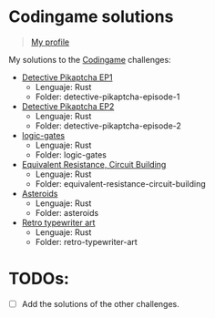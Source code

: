 # Codingame solutions
> [My profile](https://www.codingame.com/profile/8e409f16e28d8c51a9874a6a9ce4845a545969)

My solutions to the [Codingame](https://www.codingame.com/training) challenges:
- [Detective Pikaptcha EP1](https://www.codingame.com/training/easy/detective-pikaptcha-ep1)
  - Lenguaje: Rust
  - Folder: detective-pikaptcha-episode-1
- [Detective Pikaptcha EP2](https://www.codingame.com/training/easy/detective-pikaptcha-ep2)
  - Lenguaje: Rust
  - Folder: detective-pikaptcha-episode-2
- [logic-gates](https://www.codingame.com/training/easy/logic-gates)
  - Lenguaje: Rust
  - Folder: logic-gates
- [Equivalent Resistance, Circuit Building](https://www.codingame.com/training/easy/equivalent-resistance-circuit-building)
  - Lenguaje: Rust
  - Folder: equivalent-resistance-circuit-building
- [Asteroids](https://www.codingame.com/training/easy/asteroids)
  - Lenguaje: Rust
  - Folder: asteroids
- [Retro typewriter art](https://www.codingame.com/training/easy/retro-typewriter-art)
  - Lenguaje: Rust
  - Folder: retro-typewriter-art

# TODOs: 
- [ ] Add the solutions of the other challenges.
